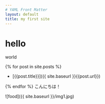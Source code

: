 ```yaml
---
# YAML Front Matter
layout: default
title: my first site
---
```

# hello
world

{% for post in site.posts %}
- [{{post.title}}]({{ site.baseurl }}{{post.url}})

{% endfor %}
こんにちは！




![food]({{ site.baseurl }}/img1.jpg)